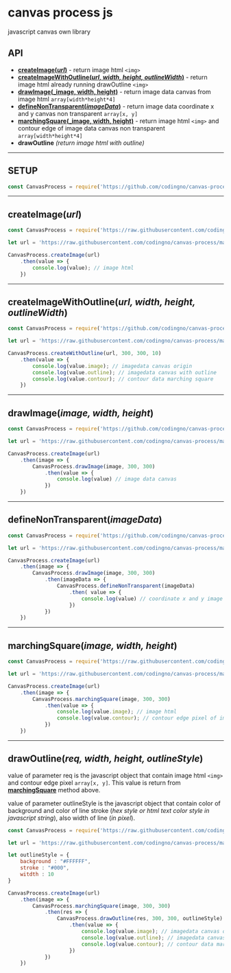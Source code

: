 # canvas process js

javascript canvas own library

## API

* [**createImage(_url_)**](#createimageurl, "createImage") - return image html `<img>`
* [**createImageWithOutline(_url, width, height, outlineWidth_)**](#createImageWithOutline(_url,-width,-height,-outlineWidth_), "createImageWithOutline") - return image html already running drawOutline `<img>`
* [**drawImage(_image, width, height)**](#drawImage(_image,-width,-height_), "drawImage") - return image data canvas from image html `array[width*height*4]`
* [**defineNonTransparent(_imageData_)**](#defineNonTransparent(_imageData_), "defineNonTransparent") - return image data coordinate x and y canvas non transparent `array[x, y]`
* [**marchingSquare(_image, width, height)**](#marchingSquare(_image,-width,-height_), "marchingSquare") - return image html `<img>` and contour edge of image data canvas non transparent `array[width*height*4]`
* **drawOutline** _(return image html with outline)_

---

## SETUP

```javascript
const CanvasProcess = require('https://github.com/codingno/canvas-process/blob/master/canvas-process.js');
```

---

## createImage(_url_)

```javascript
const CanvasProcess = require('https://raw.githubusercontent.com/codingno/canvas-process/master/canvas-process.js');

let url = 'https://raw.githubusercontent.com/codingno/canvas-process/master/image.png';

CanvasProcess.createImage(url)
    .then(value => {
        console.log(value); // image html
    })
```

---

## createImageWithOutline(_url, width, height, outlineWidth_)

```javascript
const CanvasProcess = require('https://github.com/codingno/canvas-process/blob/master/canvas-process.js');

let url = 'https://raw.githubusercontent.com/codingno/canvas-process/master/image.png';

CanvasProcess.createWithOutline(url, 300, 300, 10)
    .then(value => {
        console.log(value.image); // imagedata canvas origin
        console.log(value.outline); // imagedata canvas with outline
        console.log(value.contour); // contour data marching square
    })
```

---

## drawImage(_image, width, height_)

```javascript
const CanvasProcess = require('https://github.com/codingno/canvas-process/blob/master/canvas-process.js');

let url = 'https://raw.githubusercontent.com/codingno/canvas-process/master/image.png';

CanvasProcess.createImage(url)
    .then(image => {
        CanvasProcess.drawImage(image, 300, 300)
            .then(value => {
                console.log(value) // image data canvas
            })
    })
```

---

## defineNonTransparent(_imageData_)

```javascript
const CanvasProcess = require('https://github.com/codingno/canvas-process/blob/master/canvas-process.js');

let url = 'https://raw.githubusercontent.com/codingno/canvas-process/master/image.png';

CanvasProcess.createImage(url)
    .then(image => {
        CanvasProcess.drawImage(image, 300, 300)
            .then(imageData => {
                CanvasProcess.defineNonTransparent(imageData)
                    .then( value => {
                        console.log(value) // coordinate x and y image data without transparent data
                    })
            })
    })
```

---

## marchingSquare(_image, width, height_)

```javascript
const CanvasProcess = require('https://raw.githubusercontent.com/codingno/canvas-process/master/canvas-process.js');

let url = 'https://raw.githubusercontent.com/codingno/canvas-process/master/image.png';

CanvasProcess.createImage(url)
    .then(image => {
        CanvasProcess.marchingSquare(image, 300, 300)
            .then(value => {
                console.log(value.image); // image html
                console.log(value.contour); // contour edge pixel of image data canvas
            })
    })
```

---

## drawOutline(_req, width, height, outlineStyle_)

value of parameter req is the javascript object that contain image html `<img>` and contour edge pixel `array[x, y]`. This value is return from [**marchingSquare**](#marchingSquare(_image,-width,-height_), "marchingSquare") method above.

value of parameter outlineStyle is the javascript object that contain color of background and color of line stroke (_hex style or html text color style in javascript string_), also width of line (_in pixel_).

```javascript
const CanvasProcess = require('https://raw.githubusercontent.com/codingno/canvas-process/master/canvas-process.js');

let url = 'https://raw.githubusercontent.com/codingno/canvas-process/master/image.png';

let outlineStyle = {
    background : "#FFFFFF",
    stroke : "#000",
    witdth : 10
}

CanvasProcess.createImage(url)
    .then(image => {
        CanvasProcess.marchingSquare(image, 300, 300)
            .then(res => {
                CanvasProcess.drawOutline(res, 300, 300, outlineStyle)
                    .then(value => {
                        console.log(value.image); // imagedata canvas origin
                        console.log(value.outline); // imagedata canvas with outline
                        console.log(value.contour); // contour data marching square
                    })
            })
    })
```
